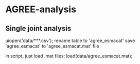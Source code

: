 # AGREE-analysis

## Single joint analysis

uiopen('data/***.csv');
rename table to 'agree_esmacat'
save 'agree_esmacat' to 'agree_esmacat.mat' file

in script, just load .mat files:
load(data/agree_esmacat.mat);
